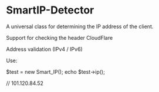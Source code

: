 # SmartIP-Detector

A universal class for determining the IP address of the client.

Support for checking the header CloudFlare

Address validation (IPv4 / IPv6)

Use:

$test = new Smart_IP();
echo $test->ip();

// 101.120.84.52